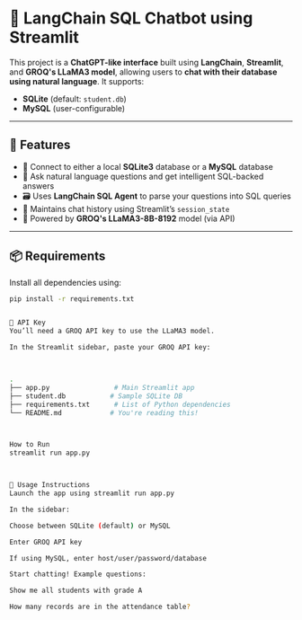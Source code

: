 # 🦜 LangChain SQL Chatbot using Streamlit

This project is a **ChatGPT-like interface** built using **LangChain**, **Streamlit**, and **GROQ's LLaMA3 model**, allowing users to **chat with their database using natural language**. It supports:
- **SQLite** (default: `student.db`)
- **MySQL** (user-configurable)

---

## 🚀 Features

- 🔌 Connect to either a local **SQLite3** database or a **MySQL** database
- 🧠 Ask natural language questions and get intelligent SQL-backed answers
- 🗃️ Uses **LangChain SQL Agent** to parse your questions into SQL queries
- 🧵 Maintains chat history using Streamlit’s `session_state`
- 🦙 Powered by **GROQ's LLaMA3-8B-8192** model (via API)

---

## 📦 Requirements

Install all dependencies using:

```bash
pip install -r requirements.txt


🔐 API Key
You’ll need a GROQ API key to use the LLaMA3 model.

In the Streamlit sidebar, paste your GROQ API key:



.
├── app.py                # Main Streamlit app
├── student.db           # Sample SQLite DB
├── requirements.txt      # List of Python dependencies
└── README.md            # You're reading this!



How to Run
streamlit run app.py



🧪 Usage Instructions
Launch the app using streamlit run app.py

In the sidebar:

Choose between SQLite (default) or MySQL

Enter GROQ API key

If using MySQL, enter host/user/password/database

Start chatting! Example questions:

Show me all students with grade A

How many records are in the attendance table?





